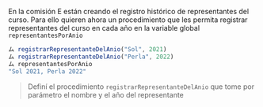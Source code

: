 En la comisión E están creando el registro histórico de representantes del curso. Para ello quieren ahora un procedimiento que les permita registrar representantes del curso en cada año en la variable global `representantesPorAnio`

```javascript
ム registrarRepresentanteDelAnio("Sol", 2021)
ム registrarRepresentanteDelAnio("Perla", 2022)
ム representantesPorAnio
"Sol 2021, Perla 2022"
```

> Definí el procedimiento `registrarRepresentanteDelAnio` que tome por parámetro el nombre y el año del representante 